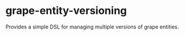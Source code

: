 grape-entity-versioning
=======================

Provides a simple DSL for managing multiple versions of grape entities.
